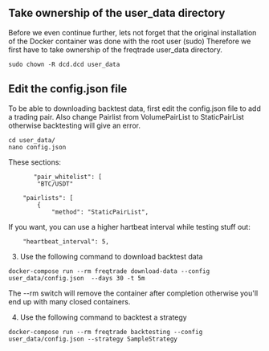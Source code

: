 ## Take ownership of the user_data directory

Before we even continue further, lets not forget that the original installation of the Docker container was done with the root user (sudo)
Therefore we first have to take ownership of the freqtrade user_data directory.

```
sudo chown -R dcd.dcd user_data
```

## Edit the config.json file

To be able to downloading backtest data, first edit the config.json file to add a trading pair.
Also change Pairlist from VolumePairList to StaticPairList otherwise backtesting will give an error.

```
cd user_data/
nano config.json
```

These sections: 

```
       "pair_whitelist": [
        "BTC/USDT"
```

```
    "pairlists": [
        {
            "method": "StaticPairList",
```

If you want, you can use a higher hartbeat interval while testing stuff out:

```
    "heartbeat_interval": 5,
```

3. Use the following command to download backtest data

```
docker-compose run --rm freqtrade download-data --config user_data/config.json  --days 30 -t 5m
```

The --rm switch will remove the container after completion otherwise you'll end up with many closed containers.

4. Use the following command to backtest a strategy

```
docker-compose run --rm freqtrade backtesting --config user_data/config.json --strategy SampleStrategy 
```

